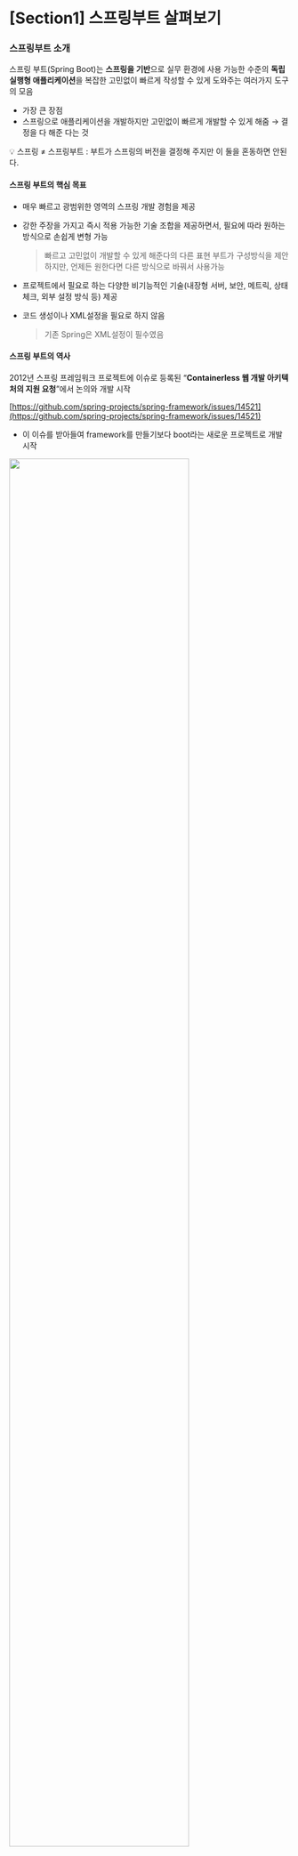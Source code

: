 # [Section1] 스프링부트 살펴보기

### 스프링부트 소개

스프링 부트(Spring Boot)는 **스프링을 기반**으로 실무 환경에 사용 가능한 수준의 **독립 실행형 애플리케이션**을 복잡한 고민없이 빠르게 작성할 수 있게 도와주는 여러가지 도구의 모음

- 가장 큰 장점
- 스프링으로 애플리케이션을 개발하지만 고민없이 빠르게 개발할 수 있게 해줌 → 결정을 다 해준 다는 것
 

<aside>
    
💡 스프링 ≠ 스프링부트 : 부트가 스프링의 버전을 결정해 주지만 이 둘을 혼동하면 안된다.

</aside>

#### 스프링 부트의 핵심 목표

- 매우 빠르고 광범위한 영역의 스프링 개발 경험을 제공
- 강한 주장을 가지고 즉시 적용 가능한 기술 조합을 제공하면서, 필요에 따라 원하는 방식으로 손쉽게 변형 가능
    
    > 빠르고 고민없이 개발할 수 있게 해준다의 다른 표현
    부트가 구성방식을 제안하지만, 언제든 원한다면 다른 방식으로 바꿔서 사용가능
    > 
- 프로젝트에서 필요로 하는 다양한 비기능적인 기술(내장형 서버, 보안, 메트릭, 상태 체크, 외부 설정 방식 등) 제공
- 코드 생성이나 XML설정을 필요로 하지 않음
    
    > 기존 Spring은 XML설정이 필수였음
    > 

#### 스프링 부트의 역사

2012년 스프링 프레임워크 프로젝트에 이슈로 등록된 “**Containerless 웹 개발 아키텍처의 지원 요청**”에서 논의와 개발 시작

[https://github.com/spring-projects/spring-framework/issues/14521](https://github.com/spring-projects/spring-framework/issues/14521)

- 이 이슈를 받아들여 framework를 만들기보다 boot라는 새로운 프로젝트로 개발 시작

<img src="img/Section1/3.51.17.png" width="80%">

---

### 컨테이너리스 개발

#### “컨테이너 없는” 웹 어플리케이션 아키텍처란?

- Serverless와 유사하다.
- 그렇다면 Container가 무엇인가?
    - WebContainer
      
       <img src="img/Section1/3.58.44.png" width="80%">
      
        - 웹컴포넌트를 관리 (웹컴포넌트를 메모리에 올리고 동작하도록 life cycle관리)
            - 하나가 아닌 여러 개의 웹컴포넌트들을 관리한다.
        - 요청이 들어오면 알맞은 컴포넌트에게 요청을 넘겨준다.
            - 웹컴포넌트를 선택하는 작업 : 라우팅, 매핑(handler mapping)
- 이를 자바용어로 바꿔보자

    <img src="img/Section1/5.24.18.png" width="80%">
  
    - 유명한 Servlet Container : 톰캣
    - 서블릿들을 여러개띄워놓고 mapping정보를 넣으면 요청에 따라 특정 서블릿이 요청을 처리하고 응답을 생성하여 돌려주는 서블릿 컨테이너가 존재한다.
- 하지만 너무 제한적이다. 좀더 나은방법으로 개발을 하고싶다 → **스프링프레임워크**

    <img src="img/Section1/5.30.45.png" width="80%">
  
    - 스프링도 컨테이너다. Spring Container는 Servlet Container 뒤에존재한다.
    - 어떤 기능을 담당하는 컴포넌트 = Java Bean
    - 서블릿을 통해 들어온 요청을 Bean들에게 넘기고 동작함
    - 하지만 스프링어플리케이션 개발에만 집중을 하면 좋을텐데, 동작을 시키려면 **서블릿 컨테이너**를 무조건 띄워야함.
        - 서블릿 컨테이너는 오래된 기술이며 다양한 설정 및 배포 방법 학습을 요구함
            
            > 서블릿 컨테이너설치, WAR 폴더구조, web.xml, WAR빌드, 컨테이너로 배치, 포트 설정, 클래스로더, 로깅 등..
            > 
        - 개발 외에 신경써야 할 부분이 너무 많다.
        - 또한 서블릿 컨테이너는 표준 스펙이고 그거를 구현한 제품을 가져다 써야하기 때문에
            - 만약 톰캣에서 다른걸로 바꾼다? 하면 그에 대한 러닝커브가 너무 큼.
- 그래서 서블릿컨테이너가 없는 컨테이너리스 웹아키텍처를 만들었으면 좋겠다. → **스프링부트**
    - 서블릿컨테이너라는게 웹 어플리케이션에 필요 하지만, 이거를 설치하고 관리하는 데에 개발자가 시간을 들이고 지식을 학습하고 적용하는 수고를 제거함.
    
       <img src="img/Section1/5.36.01.png" width="80%">
      
    - 나중에 필요하면 서블릿컨테이너를 커스터마이징 할 수 있음.
        - 하지만 일단 몰라도됨.
        - 스프링컨테이너만 안다면 웹 환경에서 동작하는 스프링 웹어플리케이션을 만들 수 있다.
    - 스프링부트 이용 시 main메서드만 실행해주면 알아서 전부 실행됨. → **독립실행형**(standalone)

---

### Opinionated

> 내가 다 정해줄게 일단 개발만 해
> 

#### 스프링 프레임워크의 설계철학

- 극단적인 **유연함** 추구
- 다양한 관점을 수용
- Not opinionated
- 수많은 선택지를 다 포용

→ 주장을 강하게 고집하지 않아. 모든 선택지를 포용할게.

> 하지만 개발자가 직접 선택하고 적용하고 따져보는데 시간이 오래걸림.
> 

#### 스프링부트의 설계 철학

- Opinionated - 자기 주장이 강한, 자기 의견을 고집하는, 독선적인
- 일단 정해주는 대로 **빠르게 개발**하고 고민은 나중에
- 스프링을 잘 활용하는 뛰어난 방법을 제공 (Best Practice)

#### 사용 기술과 의존 라이브러리 결정

- 업계에서 검증된 스프링 생태계 프로젝트, 표준 자바 기술, 오픈소스 기술의 종류와 의존관계, 사용버전을 정해줌
- 각 기술을 스프링에 적용하는 방식(DI 구성)과 디폴트 설정값 제공
    - 기술에 대한 고민을 하지 않아도 됨

#### 유연한 확장

- 스프링 부트에 내장된 디폴트 구성을 커스터마이징하는 매우 자연스럽고 유연한 방법 제공
- 스프링 부트가 스프링을 사용하는 방식을 이해한다면 언제라도 스프링부트를 제거하고 원하는 방식으로 재구성 가능
- 스프링 부트처럼 기술과 구성을 간편하게 제공하는 나만의 스프링 부트 모듈도 작성 가능

---

### 스프링부트의 이해

#### 스프링부트를 이용한 개발 방법

- 부트가 결정한 기술과 수정, 디폴트 설정을 수용
- 외부설정 파일을 이용한 설정 변경 방법을 활용
- 아주 빠르게 개발을 시작할 수 있다
- 하지만…

#### 스프링 부트를 이용한 개발의 오해와 한계

- 애플리케이션 기능 코드만 잘 작성하면 된다.
    - 처음에는 맞을 수도있지만 아니다.
- 스프링을 몰라도 개발을 잘 할 수있다.
- 스프링부트가 직접적으로 보여주지 않는 것은 몰라도된다
- 뭔가 기술적인 필요가 생기면 검색을 해서 해결한다.

#### 스프링 부트를 이해하게 되면?

- 스프링 부트가 스프링의 기술을 어떻게 활용하는지 배우고 응용할 수 있다.
- 스프링 부트가 선택한 기술, 자동으로 만들어주는 구성, 디폴트 설정이 어떤 것인지 확인할 수 있다.
- 필요할 때 부트의 기본 구성을 수정하거나, 확장할 수 있다.
- 나만의 **스프링 부트 모듈**을 만들어 활용할 수 있다.

#### 강의의 목표

- 스프링 부트로 만든 스프링 애플리케이션의 기술과 구성 정보를 직접 확인할 수 있다.
- 적용 가능한 설정 항목을 파악할 수 있다
- 직접 만든 빈 구성 정보를 활용하고 그에 따른 변화를 분석할 수 있다.
- 스프링 부트의 기술을 꼼꼼히 살펴볼 수 있다.

<img src="img/Section1/6.02.08.png" width="80%">

